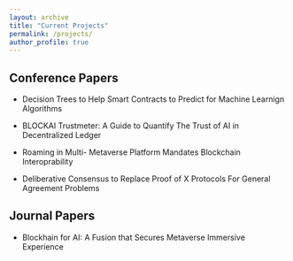 ```yaml
---
layout: archive
title: "Current Projects"
permalink: /projects/
author_profile: true
---
```


## Conference Papers

* Decision Trees to Help Smart Contracts to Predict for Machine Learnign Algorithms

* BLOCKAI Trustmeter: A Guide to Quantify The Trust of AI in Decentralized Ledger

* Roaming in Multi- Metaverse Platform Mandates Blockchain Interoprability

* Deliberative Consensus to Replace Proof of X Protocols For General Agreement Problems

## Journal Papers

* Blockhain for AI: A Fusion that Secures Metaverse Immersive Experience
